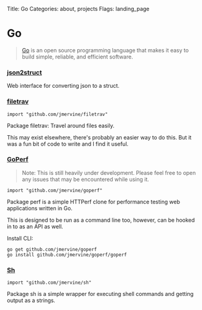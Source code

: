 Title: Go 
Categories: about, projects 
Flags: landing_page

# Go

> [Go](http://golang.org/) is an open source programming language that makes it easy to build simple, reliable, and efficient software.


### [json2struct](http://mervine.net/json2struct)

Web interface for converting json to a struct.

### [filetrav](https://godoc.org/github.com/jmervine/filetrav)

    import "github.com/jmervine/filetrav"

Package filetrav: Travel around files easily.

This may exist elsewhere, there's probably an easier way to do this. But it was a fun bit of code to write and I find it useful.


### [GoPerf](https://godoc.org/github.com/jmervine/goperf)

> Note: This is still heavily under development. Please feel free to open any issues that may be encountered while using it.

    import "github.com/jmervine/goperf"

Package perf is a simple HTTPerf clone for performance testing web applications written in Go.

This is designed to be run as a command line too, however, can be hooked in to as an API as well.

Install CLI:

    go get github.com/jmervine/goperf
    go install github.com/jmervine/goperf/goperf

    
### [Sh](http://godoc.org/github.com/jmervine/sh)

    import "github.com/jmervine/sh"

Package sh is a simple wrapper for executing shell commands and getting output as a strings.
